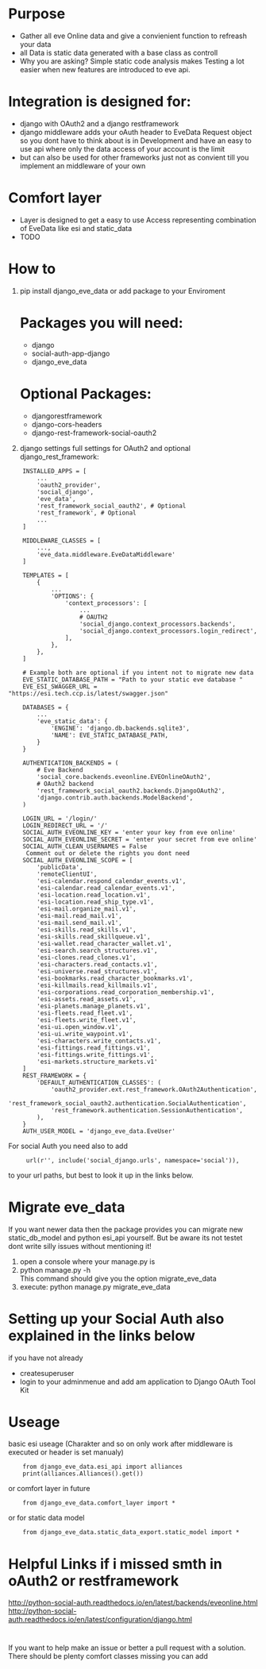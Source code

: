 # Purpose
- Gather all eve Online data and give a convienient function to refreash your data
- all Data is static data generated with a base class as controll
- Why you are asking? Simple static code analysis makes Testing a lot easier when new features are introduced to eve api.

# Integration is designed for:
- django with OAuth2 and a django restframework
- django middleware adds your oAuth header to EveData Request object so you dont have to think about is in Development
and have an easy to use api where only the data access of your account is the limit
- but can also be used for other frameworks just not as convient till you implement an middleware of your own

# Comfort layer
- Layer is designed to get a easy to use Access representing combination of EveData like esi and static_data
- TODO 

# How to
1. pip install django_eve_data or add package to your Enviroment <br>
    # Packages you will need:
    - django
    - social-auth-app-django
    - django_eve_data

    # Optional Packages:
    - djangorestframework
    - django-cors-headers
    - django-rest-framework-social-oauth2

2. django settings full settings for OAuth2 and optional django_rest_framework:

```
    INSTALLED_APPS = [
        ...
        'oauth2_provider',
        'social_django',
        'eve_data',
        'rest_framework_social_oauth2', # Optional
        'rest_framework', # Optional
        ...
    ]
    
    MIDDLEWARE_CLASSES = [
        ...,
        'eve_data.middleware.EveDataMiddleware'
    ]

    TEMPLATES = [
        {   
            ...
            'OPTIONS': {
                'context_processors': [
                    ...
                    # OAUTH2
                    'social_django.context_processors.backends',
                    'social_django.context_processors.login_redirect',
                ],
            },
        },
    ]
    
    # Example both are optional if you intent not to migrate new data
    EVE_STATIC_DATABASE_PATH = "Path to your static eve database " 
    EVE_ESI_SWAGGER_URL = "https://esi.tech.ccp.is/latest/swagger.json"
    
    DATABASES = {
        ...
        'eve_static_data': {
            'ENGINE': 'django.db.backends.sqlite3',
            'NAME': EVE_STATIC_DATABASE_PATH,
        }
    }
    
    AUTHENTICATION_BACKENDS = (
        # Eve Backend
        'social_core.backends.eveonline.EVEOnlineOAuth2',
        # OAuth2 backend
        'rest_framework_social_oauth2.backends.DjangoOAuth2',
        'django.contrib.auth.backends.ModelBackend',
    )

    LOGIN_URL = '/login/'
    LOGIN_REDIRECT_URL = '/'
    SOCIAL_AUTH_EVEONLINE_KEY = 'enter your key from eve online' 
    SOCIAL_AUTH_EVEONLINE_SECRET = 'enter your secret from eve online'
    SOCIAL_AUTH_CLEAN_USERNAMES = False
     Comment out or delete the rights you dont need
    SOCIAL_AUTH_EVEONLINE_SCOPE = [
        'publicData',
        'remoteClientUI',
        'esi-calendar.respond_calendar_events.v1',
        'esi-calendar.read_calendar_events.v1',
        'esi-location.read_location.v1',
        'esi-location.read_ship_type.v1',
        'esi-mail.organize_mail.v1',
        'esi-mail.read_mail.v1',
        'esi-mail.send_mail.v1',
        'esi-skills.read_skills.v1',
        'esi-skills.read_skillqueue.v1',
        'esi-wallet.read_character_wallet.v1',
        'esi-search.search_structures.v1',
        'esi-clones.read_clones.v1',
        'esi-characters.read_contacts.v1',
        'esi-universe.read_structures.v1',
        'esi-bookmarks.read_character_bookmarks.v1',
        'esi-killmails.read_killmails.v1',
        'esi-corporations.read_corporation_membership.v1',
        'esi-assets.read_assets.v1',
        'esi-planets.manage_planets.v1',
        'esi-fleets.read_fleet.v1',
        'esi-fleets.write_fleet.v1',
        'esi-ui.open_window.v1',
        'esi-ui.write_waypoint.v1',
        'esi-characters.write_contacts.v1',
        'esi-fittings.read_fittings.v1',
        'esi-fittings.write_fittings.v1',
        'esi-markets.structure_markets.v1'
    ]
    REST_FRAMEWORK = {
        'DEFAULT_AUTHENTICATION_CLASSES': (
            'oauth2_provider.ext.rest_framework.OAuth2Authentication',
            'rest_framework_social_oauth2.authentication.SocialAuthentication',
            'rest_framework.authentication.SessionAuthentication',
        ),
    }
    AUTH_USER_MODEL = 'django_eve_data.EveUser'
```

For social Auth you need also to add
```
     url(r'', include('social_django.urls', namespace='social')),
```     
to your url paths, but best to look it up in the links below.

# Migrate eve_data 
If you want newer data then the package provides you can migrate new static_db_model 
and python esi_api yourself. But be aware its not testet dont write silly issues without mentioning it!
1.  open a console where your manage.py is 
2.  python manage.py -h <br>
    This command should give you the option migrate_eve_data
3.  execute: python manage.py migrate_eve_data

# Setting up your Social Auth also explained in the links below
if you have not already
- createsuperuser 
- login to your adminmenue and add am application to Django OAuth Tool Kit

# Useage
basic esi useage (Charakter and so on only work after middleware is executed or header is set manualy)
```
    from django_eve_data.esi_api import alliances
    print(alliances.Alliances().get())
```    
or comfort layer in future
```    
    from django_eve_data.comfort_layer import *
```    
or for static data model
```
    from django_eve_data.static_data_export.static_model import *
```    

# Helpful Links if i missed smth in oAuth2 or restframework
http://python-social-auth.readthedocs.io/en/latest/backends/eveonline.html
http://python-social-auth.readthedocs.io/en/latest/configuration/django.html

#
If you want to help make an issue or better a pull request with a solution. 
There should be plenty comfort classes missing you can add

